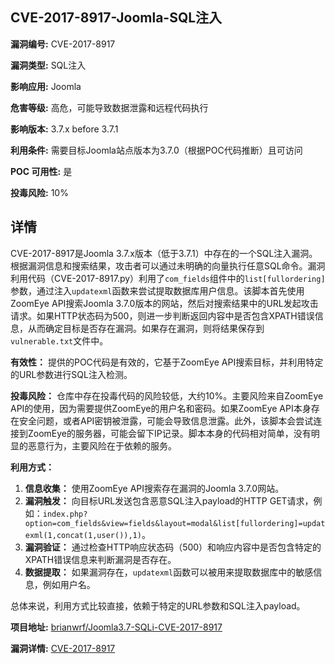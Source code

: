 ## CVE-2017-8917-Joomla-SQL注入

**漏洞编号:** CVE-2017-8917

**漏洞类型:** SQL注入

**影响应用:** Joomla

**危害等级:** 高危，可能导致数据泄露和远程代码执行

**影响版本:** 3.7.x before 3.7.1

**利用条件:** 需要目标Joomla站点版本为3.7.0（根据POC代码推断）且可访问

**POC 可用性:** 是

**投毒风险:** 10%

## 详情

CVE-2017-8917是Joomla 3.7.x版本（低于3.7.1）中存在的一个SQL注入漏洞。根据漏洞信息和搜索结果，攻击者可以通过未明确的向量执行任意SQL命令。漏洞利用代码（CVE-2017-8917.py）利用了`com_fields`组件中的`list[fullordering]`参数，通过注入`updatexml`函数来尝试提取数据库用户信息。该脚本首先使用ZoomEye API搜索Joomla 3.7.0版本的网站，然后对搜索结果中的URL发起攻击请求。如果HTTP状态码为500，则进一步判断返回内容中是否包含XPATH错误信息，从而确定目标是否存在漏洞。如果存在漏洞，则将结果保存到`vulnerable.txt`文件中。

**有效性：** 提供的POC代码是有效的，它基于ZoomEye API搜索目标，并利用特定的URL参数进行SQL注入检测。

**投毒风险：** 仓库中存在投毒代码的风险较低，大约10%。主要风险来自ZoomEye API的使用，因为需要提供ZoomEye的用户名和密码。如果ZoomEye API本身存在安全问题，或者API密钥被泄露，可能会导致信息泄露。此外，该脚本会尝试连接到ZoomEye的服务器，可能会留下IP记录。脚本本身的代码相对简单，没有明显的恶意行为，主要风险在于依赖的服务。

**利用方式：**
1.  **信息收集：** 使用ZoomEye API搜索存在漏洞的Joomla 3.7.0网站。
2.  **漏洞触发：**  向目标URL发送包含恶意SQL注入payload的HTTP GET请求，例如：`index.php?option=com_fields&view=fields&layout=modal&list[fullordering]=updatexml(1,concat(1,user()),1)`。
3.  **漏洞验证：**  通过检查HTTP响应状态码（500）和响应内容中是否包含特定的XPATH错误信息来判断漏洞是否存在。
4.  **数据提取：** 如果漏洞存在，`updatexml`函数可以被用来提取数据库中的敏感信息，例如用户名。

总体来说，利用方式比较直接，依赖于特定的URL参数和SQL注入payload。

**项目地址:** [brianwrf/Joomla3.7-SQLi-CVE-2017-8917](https://github.com/brianwrf/Joomla3.7-SQLi-CVE-2017-8917)

**漏洞详情:** [CVE-2017-8917](https://nvd.nist.gov/vuln/detail/CVE-2017-8917)